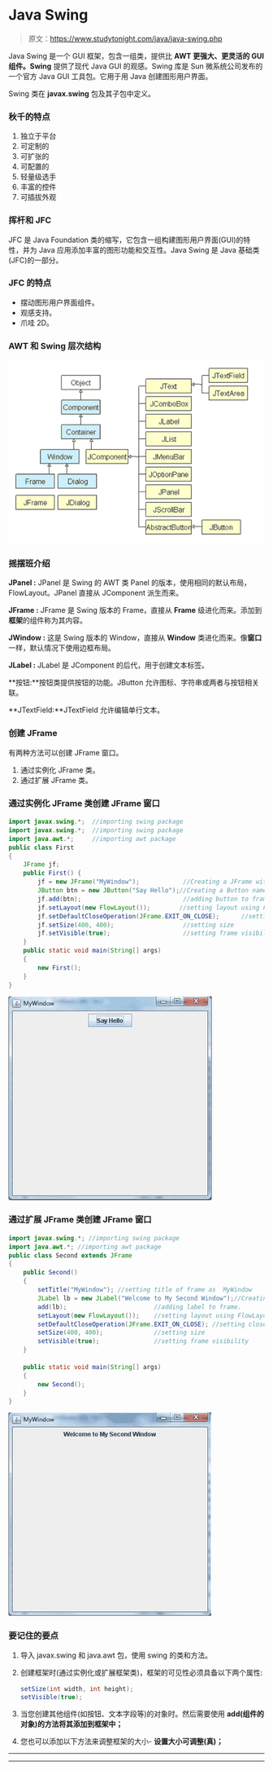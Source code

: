 # Java Swing

> 原文：<https://www.studytonight.com/java/java-swing.php>

Java Swing 是一个 GUI 框架，包含一组类，提供比 **AWT 更强大、更灵活的 GUI 组件。Swing** 提供了现代 Java GUI 的观感。Swing 库是 Sun 微系统公司发布的一个官方 Java GUI 工具包。它用于用 Java 创建图形用户界面。

Swing 类在 **javax.swing** 包及其子包中定义。

### 秋千的特点

1.  独立于平台
2.  可定制的
3.  可扩张的
4.  可配置的
5.  轻量级选手
6.  丰富的控件
7.  可插拔外观

### 挥杆和 JFC

JFC 是 Java Foundation 类的缩写，它包含一组构建图形用户界面(GUI)的特性，并为 Java 应用添加丰富的图形功能和交互性。Java Swing 是 Java 基础类(JFC)的一部分。

### JFC 的特点

*   摆动图形用户界面组件。
*   观感支持。
*   爪哇 2D。

### AWT 和 Swing 层次结构

![swing heirarchy](img/6fe2f0c388589030e199189a74293ab5.png)

### 摇摆班介绍

**JPanel :** JPanel 是 Swing 的 AWT 类 Panel 的版本，使用相同的默认布局，FlowLayout。JPanel 直接从 JComponent 派生而来。

**JFrame :** JFrame 是 Swing 版本的 Frame，直接从 **Frame** 级进化而来。添加到**框架**的组件称为其内容。

**JWindow :** 这是 Swing 版本的 Window，直接从 **Window** 类进化而来。像**窗口**一样，默认情况下使用边框布局。

**JLabel :** JLabel 是 JComponent 的后代，用于创建文本标签。

**按钮:**按钮类提供按钮的功能。JButton 允许图标、字符串或两者与按钮相关联。

**JTextField:**JTextField 允许编辑单行文本。

### 创建 JFrame

有两种方法可以创建 JFrame 窗口。

1.  通过实例化 JFrame 类。
2.  通过扩展 JFrame 类。

### 通过实例化 JFrame 类创建 JFrame 窗口

```java
import javax.swing.*;  //importing swing package
import javax.swing.*;  //importing swing package
import java.awt.*;     //importing awt package
public class First
{
	JFrame jf;
	public First() {
		jf = new JFrame("MyWindow");            //Creating a JFrame with name MyWindow
		JButton btn = new JButton("Say Hello");//Creating a Button named Say Hello
		jf.add(btn);                            //adding button to frame
		jf.setLayout(new FlowLayout());        //setting layout using FlowLayout object
		jf.setDefaultCloseOperation(JFrame.EXIT_ON_CLOSE);      //setting close  operation.
		jf.setSize(400, 400);                   //setting size
		jf.setVisible(true);                    //setting frame visibility
	}
	public static void main(String[] args)
	{
		new First();
	}
}
```

![creating jframe using composition](img/01ef47a378022d06ce1d067730e75b01.png)

### 通过扩展 JFrame 类创建 JFrame 窗口

```java
import javax.swing.*; //importing swing package
import java.awt.*; //importing awt package
public class Second extends JFrame
{
	public Second()
	{
		setTitle("MyWindow"); //setting title of frame as  MyWindow
		JLabel lb = new JLabel("Welcome to My Second Window");//Creating a label named Welcome to My Second Window
		add(lb);                        //adding label to frame.
		setLayout(new FlowLayout());    //setting layout using FlowLayout object.
		setDefaultCloseOperation(JFrame.EXIT_ON_CLOSE); //setting close operation.
		setSize(400, 400);              //setting size
		setVisible(true);               //setting frame visibility
	}

	public static void main(String[] args)
	{
		new Second();
	}
} 
```

![creating jframe using inheritance](img/2d412280d9560074b6e5f5faab5e8ccc.png)

### 要记住的要点

1.  导入 javax.swing 和 java.awt 包，使用 swing 的类和方法。
2.  创建框架时(通过实例化或扩展框架类)，框架的可见性必须具备以下两个属性:

    ```java
    setSize(int width, int height);
    setVisible(true);
    ```

3.  当您创建其他组件(如按钮、文本字段等)的对象时。然后需要使用 **add(组件的对象)的方法将其添加到框架中；**
4.  您也可以添加以下方法来调整框架的大小- **设置大小可调整(真)；**

* * *

* * *